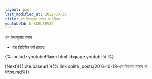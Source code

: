 ```yaml
---
layout: post
last_modified_at: 2021-03-30
title: ওম উদাগড়ায়া নামায গা টাইমস
youtubeId: N-kCEUlRV8I
---
```

 
 
 ওম উদাগড়ায়া নামায  
 
 -  যার স্থিতিশীল ফর্ম রয়েছে 
 
  
 
  
 
 
 
 
 
 


{% include youtubePlayer.html id=page.youtubeId %}
 
[Next]({{ site.baseurl }}{% link  split1/_posts/2016-10-18-ওম বিনাথায় নামায গা টাইমস.md%})
 
